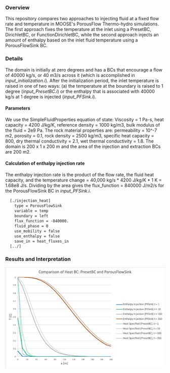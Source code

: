 ### Overview

This repository compares two approaches to injecting fluid at a fixed flow rate and temperature in MOOSE's PorousFlow Thermo-hydro simulations. The first approach fixes the temperature at the inlet using a PresetBC, DirichletBC, or FunctionDirichletBC, while the second approach injects an amount of enthalpy based on the inlet fluid temperature using a PorousFlowSink BC.

### Details

The domain is initially at zero degrees and has a BCs that encourage a flow of 40000 kg/s, or 40 m3/s across it (which is accomplished in *input\_initialization.i*). After the initialization period, the inlet temperature is raised in one of two ways: (a) the temperature at the boundary is raised to 1 degree (*input\_PresetBC.i*) or the enthalpy that is associated with 40000 kg/s at 1 degree is injected (*input\_PFSink.i*).

#### Parameters 

We use the SimpleFluidProperties equation of state: Viscosity = 1 Pa-s, heat capacity = 4200 J/kg/K, reference density = 1000 kg/m3, bulk modulus of the fluid = 2e9 Pa. 
The rock material properties are: permeability = 10^-7 m2, porosity = 0.1, rock density = 2500 kg/m3, specific heat capacity = 800, dry thermal conductivity = 2.1, wet thermal conductivity = 1.8.
The domain is 200 x 1 x 200 m and the area of the injection and extraction BCs are 200 m2.

#### Calculation of enthalpy injection rate

The enthalpy injection rate is the product of the flow rate, the fluid heat capacity, and the temperature change = 40,000 kg/s * 4200 J/kg/K * 1 K = 1.68e8 J/s. Dividing by the area gives the flux\_function = 840000 J/m2/s for the PorousFlowSink BC in *input\_PFSink.i*.

```
  [./injection_heat]
    type = PorousFlowSink
    variable = temp
    boundary = left
    flux_function = -840000.
    fluid_phase = 0
    use_mobility = false
    use_enthalpy = false
    save_in = heat_fluxes_in
  [../]

```

### Results and Interpretation

![Tux, the Linux mascot](Heat_BC_comparison.png)


